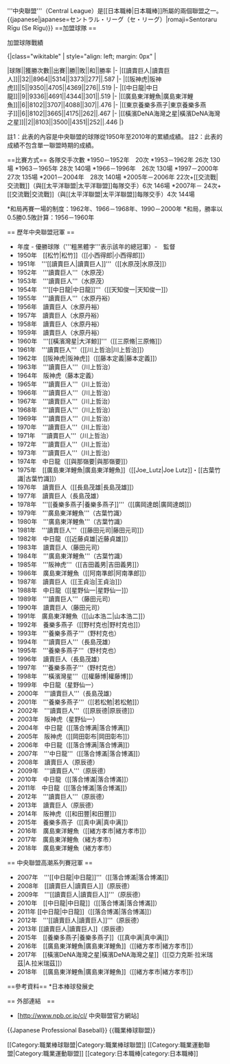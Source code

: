 '''中央聯盟'''（Central League）是[[日本職棒|日本職棒]]所屬的兩個聯盟之一。
{{japanese|japanese=セントラル・リーグ（セ・リーグ）|romaji=Sentoraru Rīgu (Se Rīgu)}}
==加盟球隊 ==

加盟球隊戰績

{|class="wikitable" | style="align: left; margin: 0px" |
<!--{|border="1" algin=left-->
|球隊||獲勝次數||出賽||勝||敗||和||勝率
|-
|[[讀賣巨人|讀賣巨人]]||32||8964||5314||3373||277||.587
|-
|[[阪神虎|阪神虎]]||5||9350||4705||4369||276||.519
|-
|[[中日龍|中日龍]]||9||9336||4691||4344||301||.519
|-
|[[廣島東洋鯉魚|廣島東洋鯉魚]]||6||8102||3707||4088||307||.476
|-
|[[東京養樂多燕子|東京養樂多燕子]]||6||8102||3665||4175||262||.467
|-
|[[橫濱DeNA海灣之星|橫濱DeNA海灣之星]]||2||8103||3500||4351||252||.446
|}


註1：此表的內容是中央聯盟的球隊從1950年至2010年的累績成績。
註2：此表的成績不包含單一聯盟時期的成績。

==比賽方式==
各隊交手次數
*1950－1952年　20次
*1953－1962年  26次 130場
*1963－1965年  28次 140場
*1966－1996年　26次 130場
*1997－2000年　27次 135場
*2001－2004年　28次 140場
*2005年－2006年 22次+[[交流戰|交流戰]]（與[[太平洋聯盟|太平洋聯盟]]每隊交手）6次 146場
*2007年－ 24次+[[交流戰|交流戰]]（與[[太平洋聯盟|太平洋聯盟]]每隊交手）4次 144場

*和局再賽一場的制度：1962年、1966－1968年、1990－2000年
*和局，勝率以0.5勝0.5敗計算：1956－1960年

== 歷年中央聯盟冠軍 ==

* 年度 - 優勝球隊（'''粗黑體字'''表示該年的總冠軍）-　監督
* 1950年　[[松竹|松竹]]（[[小西得郎|小西得郎]]）
* 1951年　'''[[讀賣巨人|讀賣巨人]]'''（[[水原茂|水原茂]]）
* 1952年　'''讀賣巨人'''（水原茂）
* 1953年　'''讀賣巨人'''（水原茂）
* 1954年　'''[[中日龍|中日龍]]'''（[[天知俊一|天知俊一]]）
* 1955年　'''讀賣巨人'''（水原丹裕）
* 1956年　讀賣巨人（水原丹裕）
* 1957年　讀賣巨人（水原丹裕）
* 1958年　讀賣巨人（水原丹裕）
* 1959年　讀賣巨人（水原丹裕）
* 1960年　'''[[橫濱灣星|大洋鯨]]'''（[[三原脩|三原脩]]）
* 1961年　'''讀賣巨人'''（[[川上哲治|川上哲治]]）
* 1962年　[[阪神虎|阪神虎]]（[[藤本定義|藤本定義]]）
* 1963年　'''讀賣巨人'''（川上哲治）
* 1964年　阪神虎（藤本定義）
* 1965年　'''讀賣巨人'''（川上哲治）
* 1966年　'''讀賣巨人'''（川上哲治）
* 1967年　'''讀賣巨人'''（川上哲治）
* 1968年　'''讀賣巨人'''（川上哲治）
* 1969年　'''讀賣巨人'''（川上哲治）
* 1970年　'''讀賣巨人'''（川上哲治）
* 1971年　'''讀賣巨人'''（川上哲治）
* 1972年　'''讀賣巨人'''（川上哲治）
* 1973年　'''讀賣巨人'''（川上哲治）
* 1974年　中日龍（[[與那嶺要|與那嶺要]]）
* 1975年　[[廣島東洋鯉魚|廣島東洋鯉魚]]（[[Joe_Lutz|Joe Lutz]]・[[古葉竹識|古葉竹識]]）
* 1976年　讀賣巨人（[[長島茂雄|長島茂雄]]）
* 1977年　讀賣巨人（長島茂雄）
* 1978年　'''[[養樂多燕子|養樂多燕子]]'''（[[廣岡達朗|廣岡達朗]]）
* 1979年　'''廣島東洋鯉魚'''（古葉竹識）
* 1980年　'''廣島東洋鯉魚'''（古葉竹識）
* 1981年　'''讀賣巨人'''（[[藤田元司|藤田元司]]）
* 1982年　中日龍（[[近藤貞雄|近藤貞雄]]）
* 1983年　讀賣巨人（藤田元司）
* 1984年　'''廣島東洋鯉魚'''（古葉竹識）
* 1985年　'''阪神虎'''（[[吉田義男|吉田義男]]）
* 1986年　廣島東洋鯉魚（[[阿南準郎|阿南準郎]]）
* 1987年　讀賣巨人（[[王貞治|王貞治]]）
* 1988年　中日龍（[[星野仙一|星野仙一]]）
* 1989年　'''讀賣巨人'''（藤田元司）
* 1990年　讀賣巨人（藤田元司）
* 1991年　廣島東洋鯉魚（[[山本浩二|山本浩二]]）
* 1992年　養樂多燕子（[[野村克也|野村克也]]）
* 1993年　'''養樂多燕子'''（野村克也）
* 1994年　'''讀賣巨人'''（長島茂雄）
* 1995年　'''養樂多燕子'''（野村克也）
* 1996年　讀賣巨人（長島茂雄）
* 1997年　'''養樂多燕子'''（野村克也）
* 1998年　'''橫濱灣星'''（[[權藤博|權藤博]]）
* 1999年　中日龍（星野仙一）
* 2000年　'''讀賣巨人'''（長島茂雄）
* 2001年　'''養樂多燕子'''（[[若松勉|若松勉]]）
* 2002年　'''讀賣巨人'''（[[原辰德|原辰德]]）
* 2003年　阪神虎（星野仙一）
* 2004年　中日龍（[[落合博满|落合博满]]）
* 2005年　阪神虎（[[岡田彰布|岡田彰布]]）
* 2006年　中日龍（[[落合博满|落合博满]]）
* 2007年　'''中日龍'''（[[落合博滿|落合博滿]]）
* 2008年　讀賣巨人（原辰德）
* 2009年　'''讀賣巨人'''（原辰德）
* 2010年　中日龍（[[落合博滿|落合博滿]]）
* 2011年　中日龍（[[落合博滿|落合博滿]]）
* 2012年　'''讀賣巨人'''（原辰德）
* 2013年　讀賣巨人（原辰德）
* 2014年　阪神虎（[[和田豐|和田豐]]）
* 2015年　養樂多燕子（[[真中满|真中满]]）
* 2016年　廣島東洋鯉魚（[[緒方孝市|緒方孝市]]）
* 2017年　廣島東洋鯉魚（緒方孝市）
* 2018年　廣島東洋鯉魚（緒方孝市）

== 中央聯盟高潮系列賽冠軍 ==
* 2007年　'''[[中日龍|中日龍]]'''（[[落合博滿|落合博滿]]）
* 2008年　[[讀賣巨人|讀賣巨人]]（原辰德）
* 2009年　'''[[讀賣巨人|讀賣巨人]]'''（原辰德）
* 2010年　[[中日龍|中日龍]]（[[落合博滿|落合博滿]]）
* 2011年  [[中日龍|中日龍]]（[[落合博滿|落合博滿]]）
* 2012年　'''[[讀賣巨人|讀賣巨人]]'''（原辰德）
* 2013年  [[讀賣巨人|讀賣巨人]]（原辰德）
* 2015年　[[養樂多燕子|養樂多燕子]]（[[真中满|真中满]]）
* 2016年　[[廣島東洋鯉魚|廣島東洋鯉魚]]（[[緒方孝市|緒方孝市]]）
* 2017年　[[橫濱DeNA海灣之星|橫濱DeNA海灣之星]]（[[亞力克斯·拉米瑞茲|A.拉米瑞茲]]）
* 2018年　[[廣島東洋鯉魚|廣島東洋鯉魚]]（[[緒方孝市|緒方孝市]]）

==參考資料==
*日本棒球發展史

== 外部連結　==
* [http://www.npb.or.jp/cl/ 中央聯盟官方網站]

{{Japanese Professional Baseball}}
{{職業棒球聯盟}}

[[Category:職業棒球聯盟|Category:職業棒球聯盟]]
[[Category:職業運動聯盟|Category:職業運動聯盟]]
[[category:日本職棒|category:日本職棒]]
